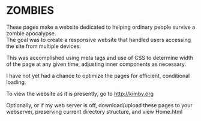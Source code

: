 ZOMBIES
==========

These pages make a website dedicated to helping ordinary people survive a zombie apocalypse.  
The goal was to create a responsive website that handled users accessing the site from multiple devices.

This was accomplished using meta tags and use of CSS to determine width of the page at any given time, 
adjusting inner components as necessary.

I have not yet had a chance to optimize the pages for efficient, conditional loading.

To view the website as it is presently, go to http://kimby.org

Optionally, or if my web server is off, download/upload these pages to your webserver, preserving current directory structure, and view Home.html